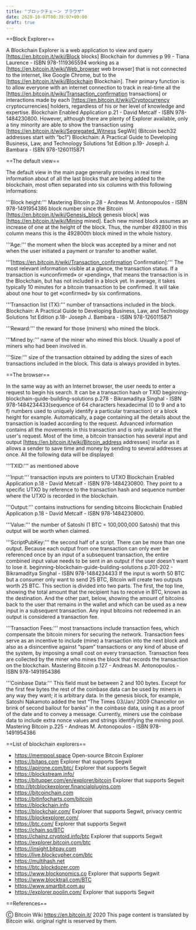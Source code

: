 ```yaml
---
title: "ブロックチェーン ブラウザ"
date: 2020-10-07T00:39:07+09:00
draft: true
---
```


==Block Explorer==

A Blockchain Explorer is a web application to view and query [https://en.bitcoin.it/wiki/Block blocks] <ref>Blockchain for dummies p 99 -  Tiana Laurence - ISBN 978-1119365594</ref> working as a  [https://en.bitcoin.it/wiki/Web_browser web browser] that is not connected to the internet, like Google Chrome, but to the [https://en.bitcoin.it/wiki/Blockchain Blockchain]. Their primary function is to allow everyone with an internet connection to track in real-time all the [https://en.bitcoin.it/wiki/Transaction_confirmation transactions] or interactions made by each [https://en.bitcoin.it/wiki/Cryptocurrency cryptocurrencies] holders, regardless of his or her level of knowledge and expertise. <ref>Blockchain Enabled Application p.21 - David Metcalf -  ISBN 978-1484230800</ref>. However, although there are plenty of Explorer available, only a tiny minority are able to show the transaction using [https://en.bitcoin.it/wiki/Segregated_Witness SegWit] (Bitcoin bech32 addresses start with “bc1”) <ref>Blockchain: A Practical Guide to Developing Business, Law, and Technology Solutions 1st Edition p.19- Joseph J. Bambara - ISBN 978-1260115871</ref>

==The default view==

The default view in the main page generally provides in real time information about of all the last blocks that are being added to the blockchain, most often separated into six columns with this following informations:

'''Block height:''' <ref>Mastering Bitcoin p.28 - Andreas M. Antonopoulos - ISBN 978-1491954386</ref>  block number since the Bitcoin [https://en.bitcoin.it/wiki/Genesis_block genesis block] was [https://en.bitcoin.it/wiki/Mining mined]. Each new mined block assumes an increase of one at the height of the block. Thus, the number 492800 in this column means this is the 492800th block mined in the whole history.

'''Age:''' the moment when the block was accepted by a miner and not when the user initiated a payment or transfer to another wallet.

'''[https://en.bitcoin.it/wiki/Transaction_confirmation Confirmation]:''' The most relevant information visible at a glance, the transaction status. If a transaction is «unconfirmed» or «pending», that means the transaction is in the Blockchain, but has not included in a block yet. In average, it takes typically 10 minutes for a bitcoin transaction to be confirmed. It will take about one hour to get «confirmed» by six confirmations.

'''Transaction list (TX):''' number of transactions included in the block. <ref>Blockchain: A Practical Guide to Developing Business, Law, and Technology Solutions 1st Edition p.18- Joseph J. Bambara - ISBN 978-1260115871</ref>

'''Reward:''' the reward for those (miners) who mined the block.

'''Mined by:''' name of the miner who mined this block. Usually a pool of miners who had been involved in.

'''Size:''' size of the transaction obtained by adding the sizes of each transactions included in the block. This data is always provided in bytes.

==The browser==

In the same way as with an Internet browser, the user needs to enter a request to begin his search. It can be a transaction hash or TXID <ref>beginning-blockchain-guide-building-solutions p.278 - Bikramaditya Singhal - ISBN 978-1484234433</ref>(sequence of 64 characters hexadecimal (0 to 9 and a to f) numbers used to uniquely identify a particular transaction) or a block height for example. Automatically, a page containing all the details about the transaction is loaded according to the request. Advanced information contains all the movements in this transaction and is only available at the user's request. Most of the time, a bitcoin transaction has several input and output [https://en.bitcoin.it/wiki/Bitcoin_address addresses] insofar as it allows a sender to save time and money by sending to several addresses at once. All the following data will be displayed:

'''TXID:''' as mentioned above

'''Input:'''  transaction inputs are pointers to UTXO <ref>Blockchain Enabled Application p.18 - David Metcalf -  ISBN 978-1484230800</ref>. They point to a specific UTXO by reference to the transaction hash and sequence number where the UTXO is recorded in the blockchain. 

'''Output:''' contains instructions for sending bitcoins <ref>Blockchain Enabled Application p.18 - David Metcalf -  ISBN 978-1484230800</ref>. 

'''Value:''' the number of Satoshi (1 BTC = 100,000,000 Satoshi) that this output will be worth when claimed. 

'''ScriptPubKey:''' the second half of a script. There can be more than one output. Because each output from one transaction can only ever be referenced once by an input of a subsequent transaction, the entire combined input value needs to be sent in an output if the user doesn't want to lose it. <ref>beginning-blockchain-guide-building-solutions p.201-202 - Bikramaditya Singhal - ISBN 978-1484234433</ref> If the input is worth 50 BTC but a consumer only want to send 25 BTC, Bitcoin will create two outputs worth 25 BTC. This section is divided into two parts. The first, the top line, showing the total amount that the recipient has to receive in BTC, known as the destination. And the other part, below, showing the amount of bitcoins back to the user that remains in the wallet and which can be used as a new input in a subsequent transaction. Any input bitcoins not redeemed in an output is considered a transaction fee.

'''Transaction Fees:''' most transactions include transaction fees, which compensate the bitcoin miners for securing the network. Transaction fees serve as an incentive to include (mine) a transaction into the next block and also as a disincentive against “spam” transactions or any kind of abuse of the system, by imposing a small cost on every transaction. Transaction fees are collected by the miner who mines the block that records the transaction on the blockchain. <ref>Mastering Bitcoin p.127 - Andreas M. Antonopoulos - ISBN 978-1491954386</ref>

'''Coinbase Data:''' This field must be between 2 and 100 bytes. Except for the first few bytes the rest of the coinbase data can be used by miners in any way they want; it is arbitrary data. In the genesis block, for example, Satoshi Nakamoto added the text “The Times 03/Jan/ 2009 Chancellor on brink of second bailout for banks” in the coinbase data, using it as a proof of the date and to convey a message. Currently, miners use the coinbase data to include extra nonce values and strings identifying the mining pool. <ref>Mastering Bitcoin p.225 - Andreas M. Antonopoulos - ISBN 978-1491954386</ref>

==List of blockchain explorers==
* https://mempool.space    Open-source Bitcoin Explorer
* https://bitaps.com	Explorer that supports Segwit
* https://apirone.com/btc/	Explorer that supports Segwit
* https://blockstream.info/	
* https://bitupper.com/en/explorer/bitcoin	Explorer that supports Segwit
* http://btcblockexplorer.financialplugins.com	
* https://bitcoinchain.com	
* https://bitinfocharts.com/bitcoin
* https://blockchain.info	
* https://blockchair.com/	Explorer that supports Segwit, privacy centric
* https://blockexplorer.com/	
* https://btc.com/	Explorer that supports Segwit	
* https://chain.so/BTC	
* https://chainz.cryptoid.info/btc	Explorer that supports Segwit
* https://explorer.bitcoin.com/btc	
* https://insight.bitpay.com
* https://live.blockcypher.com/btc	
* https://multihash.net	
* https://btc.blockdozer.com	
* https://www.blockonomics.co	Explorer that supports Segwit
* https://www.blocktrail.com/BTC	
* https://www.smartbit.com.au
* https://explorer.poolin.com/ Explorer that supports Segwit

==References==
	<references />

Ⓒ Bitcoin Wiki https://en.bitcoin.it/ 2020
This page content is translated by Bitcoin wiki. original right is reserved by them.
